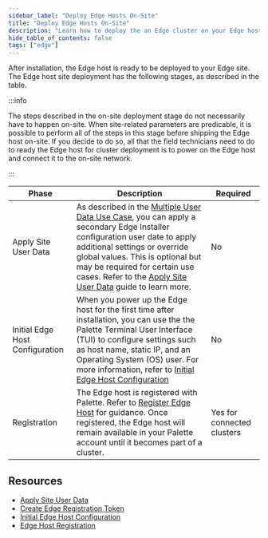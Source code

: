 ```yaml
---
sidebar_label: "Deploy Edge Hosts On-Site"
title: "Deploy Edge Hosts On-Site"
description: "Learn how to deploy the an Edge cluster on your Edge host on-site."
hide_table_of_contents: false
tags: ["edge"]
---
```


After installation, the Edge host is ready to be deployed to your Edge site. The Edge host site deployment has the
following stages, as described in the table.

:::info

The steps described in the on-site deployment stage do not necessarily have to happen on-site. When site-related
parameters are predicable, it is possible to perform all of the steps in this stage before shipping the Edge host
on-site. If you decide to do so, all that the field technicians need to do to ready the Edge host for cluster deployment
is to power on the Edge host and connect it to the on-site network.

:::

| Phase                           | Description                                                                                                                                                                                                                                                                                                                                                                                    | Required                   |
| ------------------------------- | ---------------------------------------------------------------------------------------------------------------------------------------------------------------------------------------------------------------------------------------------------------------------------------------------------------------------------------------------------------------------------------------------- | -------------------------- |
| Apply Site User Data            | As described in the [Multiple User Data Use Case](../../edgeforge-workflow/prepare-user-data.md#multiple-user-data-use-case), you can apply a secondary Edge Installer configuration user date to apply additional settings or override global values. This is optional but may be required for certain use cases. Refer to the [Apply Site User Data](site-user-data.md) guide to learn more. | No                         |
| Initial Edge Host Configuration | When you power up the Edge host for the first time after installation, you can use the the Palette Terminal User Interface (TUI) to configure settings such as host name, static IP, and an Operating System (OS) user. For more information, refer to [Initial Edge Host Configuration](./initial-setup.md)                                                                                   | No                         |
| Registration                    | The Edge host is registered with Palette. Refer to [Register Edge Host](edge-host-registration.md) for guidance. Once registered, the Edge host will remain available in your Palette account until it becomes part of a cluster.                                                                                                                                                              | Yes for connected clusters |

## Resources

- [Apply Site User Data](site-user-data.md)
- [Create Edge Registration Token](./create-registration-token.md)
- [Initial Edge Host Configuration](./initial-setup.md)
- [Edge Host Registration](./edge-host-registration.md)
